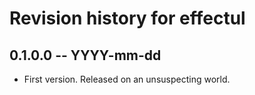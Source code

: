 # Revision history for effectul

## 0.1.0.0 -- YYYY-mm-dd

* First version. Released on an unsuspecting world.
